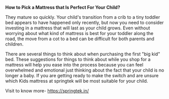 **How to Pick a Mattress that Is Perfect For Your Child?**

They mature so quickly. Your child's transition from a crib to a tiny toddler bed appears to have happened only recently, but now you need to consider investing in a mattress that will last as your child grows. Even without worrying about what kind of mattress is best for your toddler along the road, the move from a cot to a bed can be difficult for both parents and children.

There are several things to think about when purchasing the first "big kid" bed. These suggestions for things to think about while you shop for a mattress will help you ease into the process because you can feel overwhelmed and emotional just thinking about the fact that your child is no longer a baby. If you are getting ready to make the switch and are unsure which Kids mattress at springtek will be most suitable for your child.


Visit to know more- https://springtek.in/



